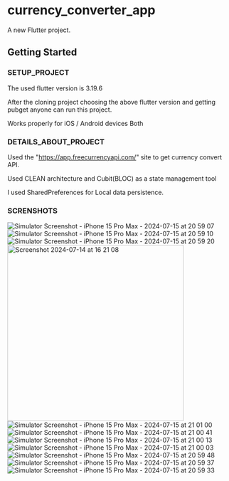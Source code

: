 # currency_converter_app

A new Flutter project.

## Getting Started


### SETUP_PROJECT

The used flutter version is 3.19.6

After the cloning project choosing the above flutter version and getting pubget anyone can run this project.

Works properly for iOS / Android devices Both


### DETAILS_ABOUT_PROJECT

Used the "https://app.freecurrencyapi.com/" site to get currency convert API.

Used CLEAN architecture and Cubit(BLOC) as a state management tool

I used SharedPreferences for Local data persistence.


### SCRENSHOTS

![Simulator Screenshot - iPhone 15 Pro Max - 2024-07-15 at 20 59 07](https://github.com/user-attachments/assets/fe44f142-2105-45ad-9b21-ce8f576a39b7)
![Simulator Screenshot - iPhone 15 Pro Max - 2024-07-15 at 20 59 10](https://github.com/user-attachments/assets/71ea60c5-ada6-4aa1-9c10-b20ba77b061a)
![Simulator Screenshot - iPhone 15 Pro Max - 2024-07-15 at 20 59 20](https://github.com/user-attachments/assets/8f6a9e9c-543d-45d3-8ea3-183dd9429f4e)
<img width="396" alt="Screenshot 2024-07-14 at 16 21 08" src="https://github.com/user-attachments/assets/92f9d5fd-bc37-4dc3-b228-17f60d4cbeaa">
![Simulator Screenshot - iPhone 15 Pro Max - 2024-07-15 at 21 01 00](https://github.com/user-attachments/assets/c5a303a4-f7c4-4b39-ab3f-d6fac0584e97)
![Simulator Screenshot - iPhone 15 Pro Max - 2024-07-15 at 21 00 41](https://github.com/user-attachments/assets/dba6117b-6457-467a-b1e5-91cbc8ad83dd)
![Simulator Screenshot - iPhone 15 Pro Max - 2024-07-15 at 21 00 13](https://github.com/user-attachments/assets/287a2b82-b12b-44de-ab5a-075a63110cef)
![Simulator Screenshot - iPhone 15 Pro Max - 2024-07-15 at 21 00 03](https://github.com/user-attachments/assets/6829c66b-f999-4512-b6b0-c64a2df8af90)
![Simulator Screenshot - iPhone 15 Pro Max - 2024-07-15 at 20 59 48](https://github.com/user-attachments/assets/ebc9aa59-e601-411e-8146-99cfc31f670b)
![Simulator Screenshot - iPhone 15 Pro Max - 2024-07-15 at 20 59 37](https://github.com/user-attachments/assets/f45aaf99-ae15-4aa7-bbec-22c116b5164b)
![Simulator Screenshot - iPhone 15 Pro Max - 2024-07-15 at 20 59 33](https://github.com/user-attachments/assets/c6b7adfe-6234-4c23-bc1c-38c1345a12f2)










